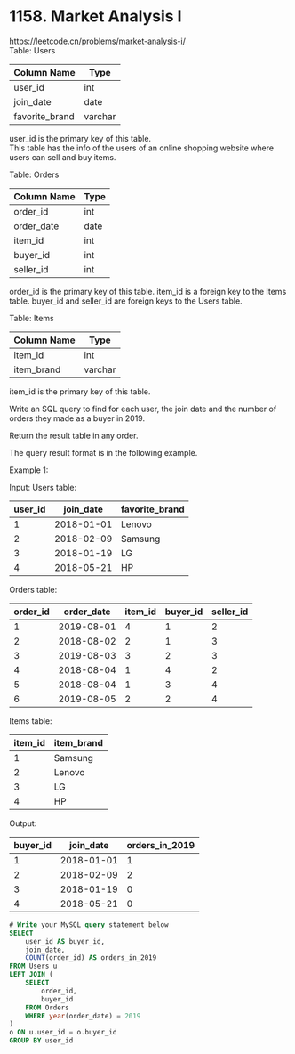 # 1158. Market Analysis I
https://leetcode.cn/problems/market-analysis-i/  
Table: Users

| Column Name    | Type    |
|----------------|---------|
| user_id        | int     |
| join_date      | date    |
| favorite_brand | varchar |

user_id is the primary key of this table.   
This table has the info of the users of an online shopping website where users can sell and buy items.
 
Table: Orders

| Column Name   | Type    |
|----------------|---------|
| order_id      | int     |
| order_date    | date    |
| item_id       | int     |
| buyer_id      | int     |
| seller_id     | int     |

order_id is the primary key of this table.
item_id is a foreign key to the Items table.
buyer_id and seller_id are foreign keys to the Users table.
 

Table: Items

| Column Name   | Type    |
|----------------|---------|
| item_id       | int     |
| item_brand    | varchar |

item_id is the primary key of this table.
 

Write an SQL query to find for each user, the join date and the number of orders they made as a buyer in 2019.

Return the result table in any order.

The query result format is in the following example.

 

Example 1:

Input: 
Users table:

| user_id | join_date  | favorite_brand |
|----------------|----------------|---------|
| 1       | 2018-01-01 | Lenovo         |
| 2       | 2018-02-09 | Samsung        |
| 3       | 2018-01-19 | LG             |
| 4       | 2018-05-21 | HP             |

Orders table:

| order_id | order_date | item_id | buyer_id | seller_id |
|----------------|---------|----------------|----------------|---------|
| 1        | 2019-08-01 | 4       | 1        | 2         |
| 2        | 2018-08-02 | 2       | 1        | 3         |
| 3        | 2019-08-03 | 3       | 2        | 3         |
| 4        | 2018-08-04 | 1       | 4        | 2         |
| 5        | 2018-08-04 | 1       | 3        | 4         |
| 6        | 2019-08-05 | 2       | 2        | 4         |

Items table:

| item_id | item_brand |
|----------------|---------|
| 1       | Samsung    |
| 2       | Lenovo     |
| 3       | LG         |
| 4       | HP         |

Output: 

| buyer_id  | join_date  | orders_in_2019 |
|----------------|----------------|---------|
| 1         | 2018-01-01 | 1              |
| 2         | 2018-02-09 | 2              |
| 3         | 2018-01-19 | 0              |
| 4         | 2018-05-21 | 0              |


``` sql
# Write your MySQL query statement below
SELECT
    user_id AS buyer_id,
    join_date,
    COUNT(order_id) AS orders_in_2019
FROM Users u
LEFT JOIN (
    SELECT
        order_id,
        buyer_id
    FROM Orders
    WHERE year(order_date) = 2019
)
o ON u.user_id = o.buyer_id
GROUP BY user_id
```
